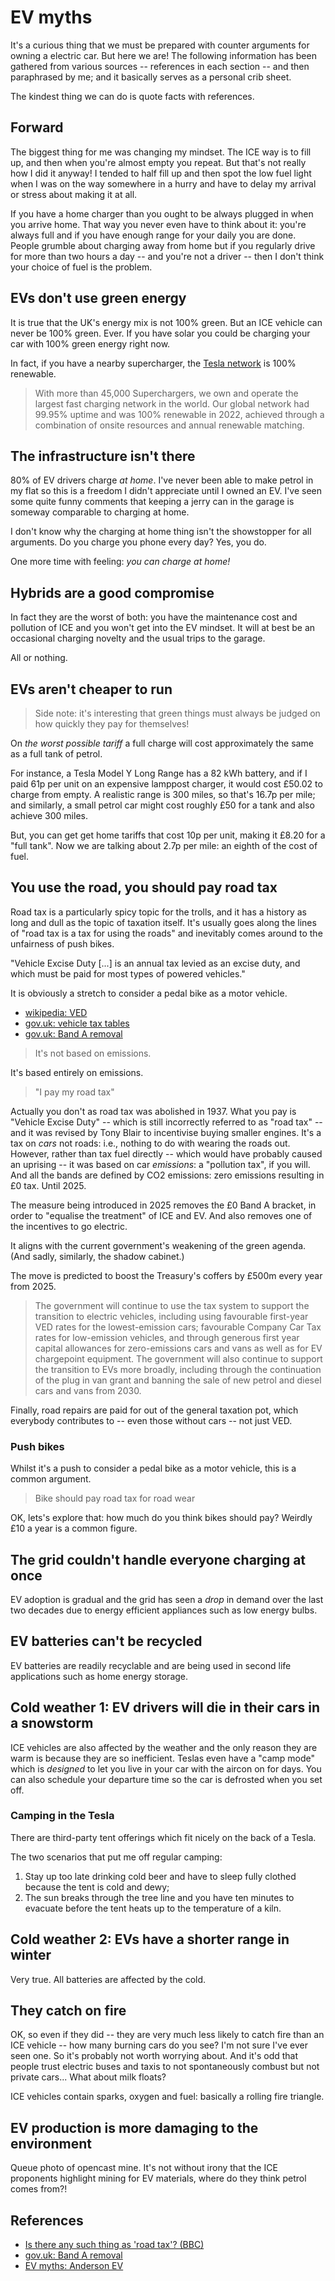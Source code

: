 # EV myths

It's a curious thing that we must be prepared with counter arguments for owning a electric car. But here we are! The following information has been gathered from various sources -- references in each section -- and then paraphrased by me; and it basically serves as a personal crib sheet.

The kindest thing we can do is quote facts with references.

## Forward

The biggest thing for me was changing my mindset. The ICE way is to fill up, and then when you're almost empty you repeat. But that's not really how I did it anyway! I tended to half fill up and then spot the low fuel light when I was on the way somewhere in a hurry and have to delay my arrival or stress about making it at all.

If you have a home charger than you ought to be always plugged in when you arrive home. That way you never even have to think about it: you're always full and if you have enough range for your daily you are done. People grumble about charging away from home but if you regularly drive for more than two hours a day -- and you're not a driver -- then I don't think your choice of fuel is the problem.

## EVs don't use green energy

It is true that the UK's energy mix is not 100% green. But an ICE vehicle can never be 100% green. Ever. If you have solar you could be charging your car with 100% green energy right now.

In fact, if you have a nearby supercharger, the [Tesla network](https://www.tesla.com/en_gb/impact/product) is 100% renewable.

> With more than 45,000 Superchargers, we own and operate the largest fast charging network in the world. Our global network had 99.95% uptime and was 100% renewable in 2022, achieved through a combination of onsite resources and annual renewable matching.

## The infrastructure isn't there

80% of EV drivers charge *at home*. I've never been able to make petrol in my flat so this is a freedom I didn't appreciate until I owned an EV. I've seen some quite funny comments that keeping a jerry can in the garage is someway comparable to charging at home.

I don't know why the charging at home thing isn't the showstopper for all arguments. Do you charge you phone every day? Yes, you do.

One more time with feeling: _you can charge at home!_

## Hybrids are a good compromise

In fact they are the worst of both: you have the maintenance cost and pollution of ICE and you won't get into the EV mindset. It will at best be an occasional charging novelty and the usual trips to the garage.

All or nothing.

## EVs aren't cheaper to run

> Side note: it's interesting that green things must always be judged on how quickly they pay for themselves!

On *the worst possible tariff* a full charge will cost approximately the same as a full tank of petrol.

For instance, a Tesla Model Y Long Range has a 82 kWh battery, and if I paid 61p per unit on an expensive lamppost charger, it would cost £50.02 to charge from empty. A realistic range is 300 miles, so that's 16.7p per mile; and similarly, a small petrol car might cost roughly £50 for a tank and also achieve 300 miles.

But, you can get get home tariffs that cost 10p per unit, making it £8.20 for a "full tank". Now we are talking about 2.7p per mile: an eighth of the cost of fuel.

## You use the road, you should pay road tax

Road tax is a particularly spicy topic for the trolls, and it has a history as long and dull as the topic of taxation itself. It's usually goes along the lines of "road tax is a tax for using the roads" and inevitably comes around to the unfairness of push bikes.

"Vehicle Excise Duty [...] is an annual tax levied as an excise duty, and which must be paid for most types of powered vehicles."

It is obviously a stretch to consider a pedal bike as a motor vehicle.

- [wikipedia: VED](https://en.m.wikipedia.org/wiki/Vehicle_Excise_Duty)
- [gov.uk: vehicle tax tables](https://www.gov.uk/vehicle-tax-rate-tables)
- [gov.uk: Band A removal](https://www.gov.uk/government/publications/introduction-of-vehicle-excise-duty-for-zero-emission-cars-vans-and-motorcycles-from-2025/introduction-of-vehicle-excise-duty-for-zero-emission-cars-vans-and-motorcycles-from-2025)

> It's not based on emissions.

It's based entirely on emissions.

> "I pay my road tax"

Actually you don't as road tax was abolished in 1937. What you pay is "Vehicle Excise Duty" -- which is still incorrectly referred to as "road tax" -- and it was revised by Tony Blair to incentivise buying smaller engines. It's a tax on *cars* not roads: i.e., nothing to do with wearing the roads out. However, rather than tax fuel directly -- which would have probably caused an uprising -- it was based on car *emissions*: a "pollution tax", if you will. And all the bands are defined by CO2 emissions: zero emissions resulting in £0 tax. Until 2025.

The measure being introduced in 2025 removes the £0 Band A bracket, in order to "equalise the treatment" of ICE and EV. And also removes one of the incentives to go electric.

It aligns with the current government's weakening of the green agenda. (And sadly, similarly, the shadow cabinet.)

The move is predicted to boost the Treasury's coffers by £500m every year from 2025.

> The government will continue to use the tax system to support the transition to electric vehicles, including using favourable first-year VED rates for the lowest-emission cars; favourable Company Car Tax rates for low-emission vehicles, and through generous first year capital allowances for zero-emissions cars and vans as well as for EV chargepoint equipment. The government will also continue to support the transition to EVs more broadly, including through the continuation of the plug in van grant and banning the sale of new petrol and diesel cars and vans from 2030.

Finally, road repairs are paid for out of the general taxation pot, which everybody contributes to -- even those without cars -- not just VED.

### Push bikes

Whilst it's a push to consider a pedal bike as a motor vehicle, this is a common argument.

> Bike should pay road tax for road wear

OK, lets's explore that: how much do you think bikes should pay? Weirdly £10 a year is a common figure.

## The grid couldn't handle everyone charging at once

EV adoption is gradual and the grid has seen a *drop* in demand over the last two decades due to energy efficient appliances such as low energy bulbs.

## EV batteries can't be recycled

EV batteries are readily recyclable and are being used in second life applications such as home energy storage.

## Cold weather 1: EV drivers will die in their cars in a snowstorm

ICE vehicles are also affected by the weather and the only reason they are warm is because they are so inefficient. Teslas even have a "camp mode" which is _designed_ to let you live in your car with the aircon on for days. You can also schedule your departure time so the car is defrosted when you set off.

### Camping in the Tesla

There are third-party tent offerings which fit nicely on the back of a Tesla.

The two scenarios that put me off regular camping:

1. Stay up too late drinking cold beer and have to sleep fully clothed because the tent is cold and dewy;
1. The sun breaks through the tree line and you have ten minutes to evacuate before the tent heats up to the temperature of a kiln.

## Cold weather 2: EVs have a shorter range in winter

Very true. All batteries are affected by the cold.

## They catch on fire

OK, so even if they did -- they are very much less likely to catch fire than an ICE vehicle -- how many burning cars do you see? I'm not sure I've ever seen one. So it's probably not worth worrying about. And it's odd that people trust electric buses and taxis to not spontaneously combust but not private cars... What about milk floats?

ICE vehicles contain sparks, oxygen and fuel: basically a rolling fire triangle.

## EV production is more damaging to the environment

Queue photo of opencast mine. It's not without irony that the ICE proponents highlight mining for EV materials, where do they think petrol comes from?!

## References

- [Is there any such thing as 'road tax'? (BBC)](https://www.bbc.co.uk/news/magazine-23694438)
- [gov.uk: Band A removal](https://www.gov.uk/government/publications/introduction-of-vehicle-excise-duty-for-zero-emission-cars-vans-and-motorcycles-from-2025/introduction-of-vehicle-excise-duty-for-zero-emission-cars-vans-and-motorcycles-from-2025)
- [EV myths: Anderson EV](https://andersen-ev.com/blogs/news/the-most-common-electric-car-myths)
